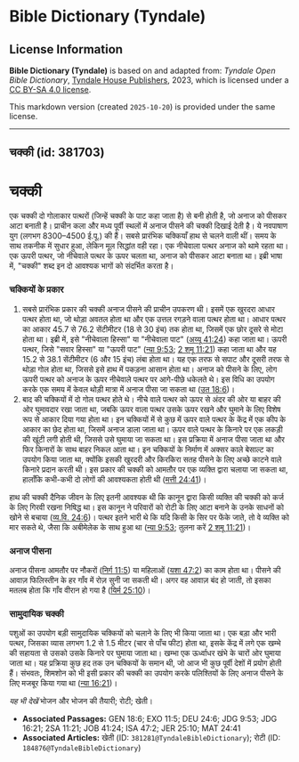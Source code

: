 # Bible Dictionary (Tyndale)

## License Information

**Bible Dictionary (Tyndale)** is based on and adapted from: _Tyndale Open Bible Dictionary_, [Tyndale House Publishers](https://tyndaleopenresources.com/), 2023, which is licensed under a [CC BY-SA 4.0 license](https://creativecommons.org/licenses/by-sa/4.0/legalcode.en).

This markdown version (created `2025-10-20`) is provided under the same license.



--------------------------------

## चक्की (id: 381703)

चक्की
=====

एक चक्की दो गोलाकार पत्थरों (जिन्हें चक्की के पाट कहा जाता है) से बनी होती है, जो अनाज को पीसकर आटा बनाती है। प्राचीन कला और मध्य पूर्वी स्थलों में अनाज पीसने की चक्की दिखाई देती है। ये नवपाषाण युग (लगभग 8300–4500 ई.पू.) की हैं। सबसे प्रारंभिक चक्कियाँ हाथ से चलने वाली थीं। समय के साथ तकनीक में सुधार हुआ, लेकिन मूल सिद्धांत वही रहा। एक नीचेवाला पत्थर अनाज को थामे रहता था। एक ऊपरी पत्थर, जो नीचेवाले पत्थर के ऊपर चलता था, अनाज को पीसकर आटा बनाता था। इब्री भाषा में, "चक्की" शब्द इन दो आवश्यक भागों को संदर्भित करता है।

### चक्कियों के प्रकार

1. सबसे प्रारंभिक प्रकार की चक्की अनाज पीसने की प्राचीन उपकरण थी। इसमें एक खुरदरा आधार पत्थर होता था, जो थोड़ा अवतल होता था और एक उत्तल रगड़ने वाला पत्थर होता था। आधार पत्थर का आकार 45\.7 से 76\.2 सेंटीमीटर (18 से 30 इंच) तक होता था, जिसमें एक छोर दूसरे से मोटा होता था। इब्री में, इसे "नीचेवाला हिस्सा" या "नीचेवाला पाट" ([अय्यू 41:24](https://ref.ly/Job41:24)) कहा जाता था। ऊपरी पत्थर, जिसे "सवार हिस्सा" या "ऊपरी पाट" ([न्या 9:53](https://ref.ly/Judg9:53); [2 शमू 11:21](https://ref.ly/2Sam11:21)) कहा जाता था और यह 15\.2 से 38\.1 सेंटीमीटर (6 और 15 इंच) लंबा होता था। यह एक तरफ से सपाट और दूसरी तरफ से थोड़ा गोल होता था, जिससे इसे हाथ में पकड़ना आसान होता था। अनाज को पीसने के लिए, लोग ऊपरी पत्थर को अनाज के ऊपर नीचेवाले पत्थर पर आगे\-पीछे धकेलते थे। इस विधि का उपयोग करके एक समय में केवल थोड़ी मात्रा में अनाज पीसा जा सकता था ([उत 18:6](https://ref.ly/Gen18:6))।
2. बाद की चक्कियों में दो गोल पत्थर होते थे। नीचे वाले पत्थर को ऊपर से अंदर की ओर या बाहर की ओर घुमावदार रखा जाता था, जबकि ऊपर वाला पत्थर उसके ऊपर रखने और घुमाने के लिए विशेष रूप से आकार दिया गया होता था। इन चक्कियों में से कुछ में ऊपर वाले पत्थर के केंद्र में एक कीप के आकार का छेद होता था, जिसमें अनाज डाला जाता था। ऊपर वाले पत्थर के किनारे पर एक लकड़ी की खूंटी लगी होती थी, जिससे उसे घुमाया जा सकता था। इस प्रक्रिया में अनाज पीसा जाता था और फिर किनारों के साथ बाहर निकल आता था। इन चक्कियों के निर्माण में अक्सर काले बेसाल्ट का उपयोग किया जाता था, क्योंकि इसकी खुरदरी और किरकिरा सतह पीसने के लिए अच्छे काटने वाले किनारे प्रदान करती थी। इस प्रकार की चक्की को आमतौर पर एक व्यक्ति द्वारा चलाया जा सकता था, हालाँकि कभी\-कभी दो लोगों की आवश्यकता होती थी ([मत्ती 24:41](https://ref.ly/Matt24:41))।

हाथ की चक्की दैनिक जीवन के लिए इतनी आवश्यक थी कि कानून द्वारा किसी व्यक्ति की चक्की को कर्ज के लिए गिरवी रखना निषिद्ध था। इस कानून ने परिवारों को रोटी के लिए आटा बनाने के उनके साधनों को खोने से बचाया ([व्य.वि. 24:6](https://ref.ly/Deut24:6))। पत्थर इतने भारी थे कि यदि किसी के सिर पर फेंके जाते, तो वे व्यक्ति को मार सकते थे, जैसा कि अबीमेलेक के साथ हुआ था ([न्या 9:53](https://ref.ly/Judg9:53); तुलना करें [2 शमू 11:21](https://ref.ly/2Sam11:21))।

### अनाज पीसना

अनाज पीसना आमतौर पर नौकरों ([निर्ग 11:5](https://ref.ly/Exod11:5)) या महिलाओं ([यशा 47:2](https://ref.ly/Isa47:2)) का काम होता था। पीसने की आवाज़ फिलिस्तीन के हर गाँव में रोज़ सुनी जा सकती थी। अगर वह आवाज़ बंद हो जाती, तो इसका मतलब होता कि गाँव वीरान हो गया है ([यिर्म 25:10](https://ref.ly/Jer25:10))।

### सामुदायिक चक्की

पशुओं का उपयोग बड़ी सामुदायिक चक्कियों को चलाने के लिए भी किया जाता था। एक बड़ा और भारी पत्थर, जिसका व्यास लगभग 1\.2 से 1\.5 मीटर (चार से पाँच फीट) होता था, इसके केंद्र में लगे एक खम्भे की सहायता से उसको उसके किनारे पर घुमाया जाता था। खम्भा एक ऊर्ध्वाधर खंभे के चारों ओर घुमाया जाता था। यह प्रक्रिया कुछ हद तक उन चक्कियों के समान थी, जो आज भी कुछ पूर्वी देशों में प्रयोग होती हैं। संभवतः, शिमशोन को भी इसी प्रकार की चक्की का उपयोग करके पलिश्तियों के लिए अनाज पीसने के लिए मजबूर किया गया था ([न्या 16:21](https://ref.ly/Judg16:21))।

*यह भी देखें* भोजन और भोजन की तैयारी; रोटी; खेती।

* **Associated Passages:** GEN 18:6; EXO 11:5; DEU 24:6; JDG 9:53; JDG 16:21; 2SA 11:21; JOB 41:24; ISA 47:2; JER 25:10; MAT 24:41
* **Associated Articles:** खेती (ID: `381281@TyndaleBibleDictionary`); रोटी (ID: `184876@TyndaleBibleDictionary`)

